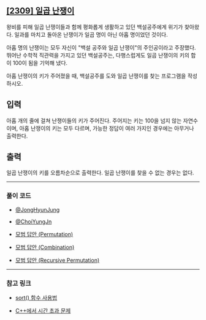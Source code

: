 ## [[2309] 일곱 난쟁이](https://www.acmicpc.net/problem/2309)
왕비를 피해 일곱 난쟁이들과 함께 평화롭게 생활하고 있던 백설공주에게 위기가 찾아왔다. 일과를 마치고 돌아온 난쟁이가 일곱 명이 아닌 아홉 명이었던 것이다.

아홉 명의 난쟁이는 모두 자신이 "백설 공주와 일곱 난쟁이"의 주인공이라고 주장했다. 뛰어난 수학적 직관력을 가지고 있던 백설공주는, 다행스럽게도 일곱 난쟁이의 키의 합이 100이 됨을 기억해 냈다.

아홉 난쟁이의 키가 주어졌을 때, 백설공주를 도와 일곱 난쟁이를 찾는 프로그램을 작성하시오.

## 입력
아홉 개의 줄에 걸쳐 난쟁이들의 키가 주어진다. 주어지는 키는 100을 넘지 않는 자연수이며, 아홉 난쟁이의 키는 모두 다르며, 가능한 정답이 여러 가지인 경우에는 아무거나 출력한다.

## 출력
일곱 난쟁이의 키를 오름차순으로 출력한다. 일곱 난쟁이를 찾을 수 없는 경우는 없다.

*** 

### 풀이 코드

- [@JongHyunJung](https://github.com/almond0115/Algorithm-CodingTest/blob/main/BackJoon/2309/jjh.cpp)

- [@ChoiYungJn](https://github.com/almond0115/Algorithm-CodingTest/blob/main/BackJoon/2309/cyj.cpp)

- [모범 답안 (Permutation)](https://github.com/almond0115/Algorithm-CodingTest/blob/main/BackJoon/2309/solution_1.cpp)

- [모범 답안 (Combination)](https://github.com/almond0115/Algorithm-CodingTest/blob/main/BackJoon/2309/solution_2.cpp)

- [모범 답안 (Recursive Permutation)](https://github.com/almond0115/Algorithm-CodingTest/blob/main/BackJoon/2309/solution_3.cpp)

***

### 참고 링크

* [sort() 함수 사용법](https://almond0115.tistory.com/entry/sort-함수-사용법)

* [C++에서 시간 초과 문제](https://almond0115.tistory.com/entry/코테에서-C-시간-초과-문제를-개선하는-3가지-방법)